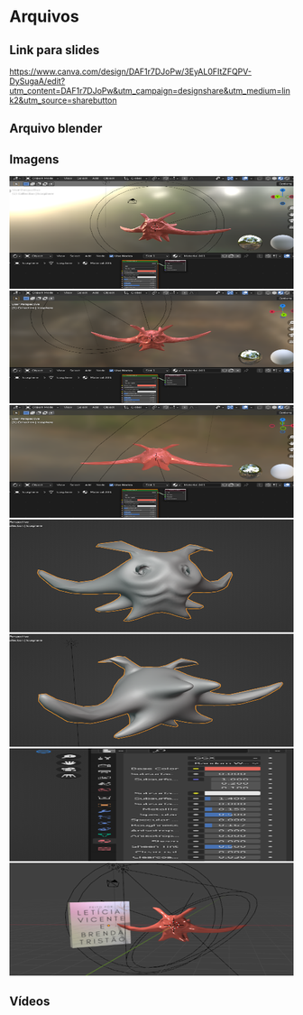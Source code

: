 # Arquivos

## Link para slides 

https://www.canva.com/design/DAF1r7DJoPw/3EyAL0FItZFQPV-DySugaA/edit?utm_content=DAF1r7DJoPw&utm_campaign=designshare&utm_medium=link2&utm_source=sharebutton

## Arquivo blender

## Imagens

<p display="flex">
<img src="https://github.com/ICEI-PUC-Minas-PPC-CC/ppc-cc-2023-2-mod3d-noite-meninas-superpoderosas/blob/main/docs/img/Captura%20de%20tela%20de%202023-12-06%2012-55-12.png" width="600" height="200">

<img src="https://github.com/ICEI-PUC-Minas-PPC-CC/ppc-cc-2023-2-mod3d-noite-meninas-superpoderosas/blob/main/docs/img/Captura%20de%20tela%20de%202023-12-06%2012-55-24.png" width="600" height="200">

<img src="https://github.com/ICEI-PUC-Minas-PPC-CC/ppc-cc-2023-2-mod3d-noite-meninas-superpoderosas/blob/main/docs/img/Captura%20de%20tela%20de%202023-12-06%2012-55-41.png" width="600" height="200">

<img src="https://github.com/ICEI-PUC-Minas-PPC-CC/ppc-cc-2023-2-mod3d-noite-meninas-superpoderosas/blob/main/docs/img/Captura%20de%20tela%20de%202023-12-06%2012-56-07.png" width="600" height="200">

<img src="https://github.com/ICEI-PUC-Minas-PPC-CC/ppc-cc-2023-2-mod3d-noite-meninas-superpoderosas/blob/main/docs/img/Captura%20de%20tela%20de%202023-12-06%2012-56-20.png" width="600" height="200">

<img src="https://github.com/ICEI-PUC-Minas-PPC-CC/ppc-cc-2023-2-mod3d-noite-meninas-superpoderosas/blob/main/docs/img/Captura%20de%20tela%20de%202023-12-06%2012-56-42.png" width="600" height="200">

<img src="https://github.com/ICEI-PUC-Minas-PPC-CC/ppc-cc-2023-2-mod3d-noite-meninas-superpoderosas/blob/main/docs/img/imagem_com_os_nomes%20(1).png" width="600" height="200">

</p>

## Vídeos
